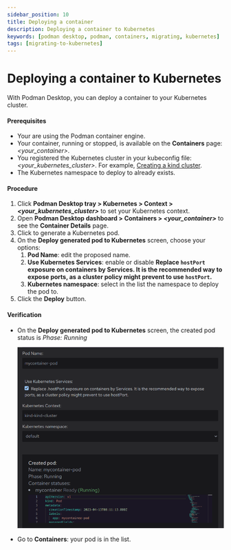 ```yaml
---
sidebar_position: 10
title: Deploying a container
description: Deploying a container to Kubernetes
keywords: [podman desktop, podman, containers, migrating, kubernetes]
tags: [migrating-to-kubernetes]
---
```


# Deploying a container to Kubernetes

With Podman Desktop, you can deploy a container to your Kubernetes cluster.

#### Prerequisites

- Your are using the Podman container engine.
- Your container, running or stopped, is available on the **Containers** page: _<your_container>_.
- You registered the Kubernetes cluster in your kubeconfig file: _<your_kubernetes_cluster>_. For example, [Creating a kind cluster](kind/creating-a-kind-cluster.md).
- The Kubernetes namespace to deploy to already exists.

#### Procedure

1. Click **Podman Desktop tray > Kubernetes > Context > _<your_kubernetes_cluster>_** to set your Kubernetes context.
1. Open **Podman Desktop dashboard > Containers > _<your_container>_** to see the **Container Details** page.
1. Click <icon icon="fa-solid fa-rocket" size="lg" /> to generate a Kubernetes pod.
1. On the **Deploy generated pod to Kubernetes** screen, choose your options:
   1. **Pod Name**: edit the proposed name.
   1. **Use Kubernetes Services**: enable or disable **Replace `hostPort` exposure on containers by Services. It is the recommended way to expose ports, as a cluster policy might prevent to use `hostPort`.**
   1. **Kubernetes namespace**: select in the list the namespace to deploy the pod to.
1. Click the **<icon icon="fa-solid fa-rocket" size="lg" /> Deploy** button.

#### Verification

- On the **Deploy generated pod to Kubernetes** screen, the created pod status is _Phase: Running_

  ![Deploying a container](img/deploying-a-container.png)

- Go to **Containers**: your pod is in the list.
